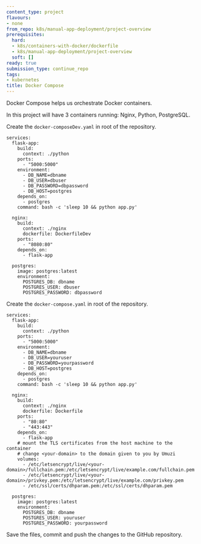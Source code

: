 ```yaml
---
content_type: project
flavours:
- none
from_repo: k8s/manual-app-deployment/project-overview
prerequisites:
  hard:
  - k8s/containers-with-docker/dockerfile
  - k8s/manual-app-deployment/project-overview
  soft: []
ready: true
submission_type: continue_repo
tags:
- kubernetes
title: Docker Compose
---
```


Docker Compose helps us orchestrate Docker containers.

In this project will have 3 containers running: Nginx, Python, PostgreSQL.

Create the `docker-composeDev.yaml` in root of the repository.

```
services:
  flask-app:
    build:
      context: ./python
    ports:
      - "5000:5000"
    environment:
      - DB_NAME=dbname
      - DB_USER=dbuser
      - DB_PASSWORD=dbpassword
      - DB_HOST=postgres
    depends_on:
      - postgres
    command: bash -c 'sleep 10 && python app.py'

  nginx:
    build:
      context: ./nginx
      dockerfile: DockerfileDev
    ports:
      - "8080:80"
    depends_on:
      - flask-app

  postgres:
    image: postgres:latest
    environment:
      POSTGRES_DB: dbname
      POSTGRES_USER: dbuser
      POSTGRES_PASSWORD: dbpassword
```

Create the `docker-compose.yaml` in root of the repository.

```
services:
  flask-app:
    build:
      context: ./python
    ports:
      - "5000:5000"
    environment:
      - DB_NAME=dbname
      - DB_USER=youruser
      - DB_PASSWORD=yourpassword
      - DB_HOST=postgres
    depends_on:
      - postgres
    command: bash -c 'sleep 10 && python app.py'

  nginx:
    build:
      context: ./nginx
      dockerfile: Dockerfile
    ports:
      - "80:80"
      - "443:443"
    depends_on:
      - flask-app      
    # mount the TLS certificates from the host machine to the container
    # change <your-domain> to the domain given to you by Umuzi
    volumes:
      - /etc/letsencrypt/live/<your-domain>/fullchain.pem:/etc/letsencrypt/live/example.com/fullchain.pem
      - /etc/letsencrypt/live/<your-domain>/privkey.pem:/etc/letsencrypt/live/example.com/privkey.pem
      - /etc/ssl/certs/dhparam.pem:/etc/ssl/certs/dhparam.pem
      
  postgres:
    image: postgres:latest
    environment:
      POSTGRES_DB: dbname
      POSTGRES_USER: youruser
      POSTGRES_PASSWORD: yourpassword
```

Save the files, commit and push the changes to the GitHub repository.